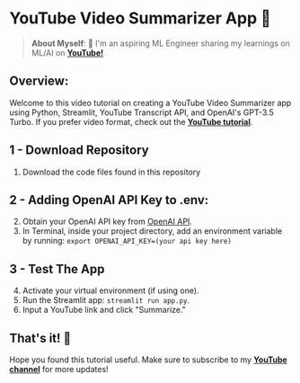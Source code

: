 # YouTube Video Summarizer App 🎥

> **About Myself**: 🤖 I'm an aspiring ML Engineer sharing my learnings on ML/AI on [**YouTube!**](https://www.youtube.com/@olivercarmont) <br />

## Overview:
Welcome to this video tutorial on creating a YouTube Video Summarizer app using Python, Streamlit, YouTube Transcript API, and OpenAI's GPT-3.5 Turbo. If you prefer video format, check out the [**YouTube tutorial**](https://www.youtube.com/watch?v=p1xBjx6rnmA&t=984s&ab_channel=OliverCarmont).
<br />

## 1 - Download Repository
1. Download the code files found in this repository

## 2 - Adding OpenAI API Key to .env:
2. Obtain your OpenAI API key from [OpenAI API](https://platform.openai.com/signup).
3. In Terminal, inside your project directory, add an environment variable by running: `export OPENAI_API_KEY=(your api key here)`

## 3 - Test The App
4. Activate your virtual environment (if using one).
5. Run the Streamlit app: `streamlit run app.py`.
6. Input a YouTube link and click "Summarize."

## That's it! 🎊
Hope you found this tutorial useful. Make sure to subscribe to my [**YouTube channel**](https://www.youtube.com/@olivercarmont) for more updates!
